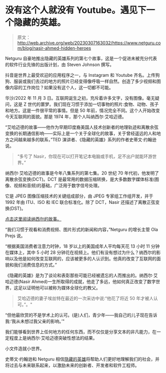 # 没有这个人就没有 Youtube。遇见下一个隐藏的英雄。

> 原文：<http://web.archive.org/web/20230307163032/https://www.netguru.com/blog/nasir-ahmed-hidden-heroes>

 Netguru 自豪地推出隐藏的英雄系列的第七个故事，这是一个促进未被充分代表的软件行业先锋的出版计划，由 Steven Johnson 撰写。

抖音是世界上最受欢迎的应用程序之一，与 Instagram 和 Youtube 齐名。上传狗狗、服装或我们去过的地方的照片已经变得像呼吸一样自然。创造了多少视频和图像内容的工作岗位？如果没有这个人，这一切都不可能。

华沙/2022 年 11 月 3 日。互联网诞生之初，充斥着许多文字，没有图像。毫无疑问，这是 Z 世代的噩梦。我们现在习惯于添加一切事物的照片:食物、动物、孩子和地方。这是一件很平常的事情。但是 50 年前，情况完全不同。这个人开始改变今天互联网的面貌。那是 1974 年，那个人叫纳西尔·艾哈迈德。

“艾哈迈德的故事——他作为早期印度裔美国人技术创新者的地理轨迹和离散余弦变换的长期通信影响——实际上是一个关于全球化的故事，关于曾经遥远的人和地方之间越来越多的联系，”TED 演讲者、《隐藏的英雄》系列的作者史蒂文·约翰逊说。

> “多亏了 Nasir，你现在可以打开笔记本电脑或手机，足不出户就能环游世界。”

纳西尔·艾哈迈德的故事是今年八集系列的第七集。20 世纪 70 年代初，他发明了离散余弦变换(DCT)。DCT 是最常用的数据压缩转换，是大多数数字媒体标准(图像、视频和音频)的基础，广泛用于数字信号处理。

它是 JPEG 图像压缩技术的关键组成部分，由 JPEG 专家组工作组开发，并于 1992 年由 ITU、ISO 和 IEC 联合标准化。除了 DCT，Nasir 还描述了离散正弦变换(DST)。

[点击这里阅读纳西尔的故事。](http://web.archive.org/web/20221207134121/http://www.hiddenheroes.netguru.com/nasir-ahmed)

“我们习惯于观看和消费视频、图片形式的新闻和内容，”Netguru 的增长主管 Ola Prejs 说。

“根据美国消费者注意力时钟，18 岁以上的美国成年人平均每天花 13 小时 11 分钟在媒体上，其中 5 小时 28 分钟花在视频上。他们有没有想过为什么？纳西尔的影响以及他是如何改变互联网的，应该被更多的人认识到。他真的改变了互联网的面貌和我们消费信息的方式。”

《隐藏的英雄》是为了谈论和表彰那些可能已经被遗忘的人而推出的。纳西尔·艾哈迈德(Nasir Ahmed)一生所取得的成就，他走了多远，他如何真正改变了数字世界，这足以证明他可以被称为媒体全球化的教父。

> 艾哈迈德的妻子埃丝特在最近的一次采访中说:“他花了将近 50 年才被人认可。”。"

“但他最欣赏的不是学术上的认可。(是)人们，青少年——我自己的儿子现在告诉我:‘我从未想过我父亲的影响。’"

我们能够看到世界上任何地方的任何东西，而不仅仅是分享文本的非凡能力，在一定程度上是纳西尔·艾哈迈德突破性想法的结果。

小文件造就小世界。

史蒂文·约翰逊和 Netguru 相信[隐藏的英雄](http://web.archive.org/web/20221207134121/https://hiddenheroes.netguru.com/)将帮助人们更好地理解我们的社会，并将过去与未来联系起来，以激励未来的创新者、开发者和软件工程师。